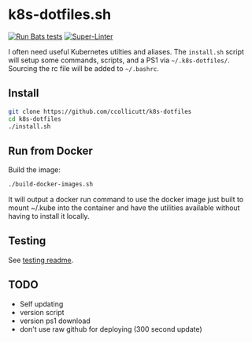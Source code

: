 # k8s-dotfiles.sh

[![Run Bats tests](https://github.com/ccollicutt/k8s-dotfiles/actions/workflows/run.yaml/badge.svg)](https://github.com/ccollicutt/k8s-dotfiles/actions/workflows/run.yaml) [![Super-Linter](https://github.com/ccollicutt/k8s-dotfiles/actions/workflows/superlinter.yaml/badge.svg)](https://github.com/ccollicutt/k8s-dotfiles/actions/workflows/superlinter.yaml)

I often need useful Kubernetes utilties and aliases. The `install.sh` script will setup some commands, scripts, and a PS1 via `~/.k8s-dotfiles/`. Sourcing the rc file will be added to `~/.bashrc`.

## Install

```bash
git clone https://github.com/ccollicutt/k8s-dotfiles
cd k8s-dotfiles
./install.sh
```

## Run from Docker 

Build the image:

```bash
./build-docker-images.sh
```

It will output a docker run command to use the docker image just built to mount ~/.kube into the container and have the utilities available without having to install it locally.

## Testing

See [testing readme](tests/README.md).

## TODO

* Self updating
* version script
* version ps1 download
* don't use raw github for deploying (300 second update)
